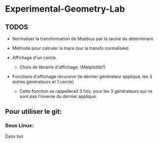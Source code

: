 # Experimental-Geometry-Lab

## TODOS

* Normaliser la transformation de Moebius par la racine du déterminant.
* Méthode pour calculer la trace (sur la transfo normalisée).

* Affichage d'un cercle.
  * Choix de librairie d'affichage. (Matplotlib?)

* Fonctions d'affichage récursive (le dernier générateur appliqué, les 3 autres générateurs et 1 cercle)
  * Cette fonction se rappellerait 3 fois, pour les 3 générateurs qui ne sont pas l'inverse du dernier appliqué. 

## Pour utiliser le git:

### Sous Linux:
Dans ton 


